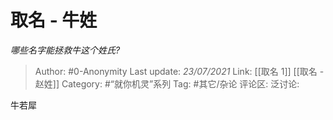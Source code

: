 # 取名 - 牛姓
*哪些名字能拯救牛这个姓氏?*

> Author: #0-Anonymity
> Last update: *23/07/2021*
> Link: [[取名 1]] [[取名 - 赵姓]]
> Category: #“就你机灵”系列
> Tag: #其它/杂论
> 评论区:
> 泛讨论:

牛若犀
